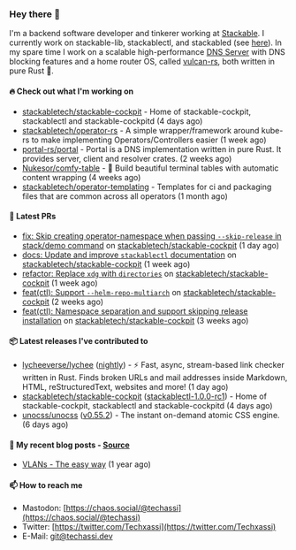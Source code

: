 ### Hey there 👋

I'm a backend software developer and tinkerer working at [Stackable][stackable]. I currently work on
stackable-lib, stackablectl, and stackabled (see [here][stackable-work]). In my spare time I work on
a scalable high-performance [DNS Server][portal] with DNS blocking features and a home router OS,
called [vulcan-rs][vulcan], both written in pure Rust 🦀.

[stackable-work]: https://github.com/stackabletech/stackable
[stackable]: https://github.com/stackabletech
[portal]: https://github.com/portal-rs/portal
[vulcan]: https://github.com/vulcan-rs

#### 🔥 Check out what I'm working on


- [stackabletech/stackable-cockpit](https://github.com/stackabletech/stackable-cockpit) - Home of stackable-cockpit, stackablectl and stackable-cockpitd (4 days ago)
- [stackabletech/operator-rs](https://github.com/stackabletech/operator-rs) - A simple wrapper/framework around kube-rs to make implementing Operators/Controllers easier (1 week ago)
- [portal-rs/portal](https://github.com/portal-rs/portal) - Portal is a DNS implementation written in pure Rust. It provides server, client and resolver crates. (2 weeks ago)
- [Nukesor/comfy-table](https://github.com/Nukesor/comfy-table) - :large_orange_diamond: Build beautiful terminal tables with automatic content wrapping (4 weeks ago)
- [stackabletech/operator-templating](https://github.com/stackabletech/operator-templating) - Templates for ci and packaging files that are common across all operators (1 month ago)

#### 🧪 Latest PRs


- [fix: Skip creating operator-namespace when passing `--skip-release` in stack/demo command](https://github.com/stackabletech/stackable-cockpit/pull/106) on [stackabletech/stackable-cockpit](https://github.com/stackabletech/stackable-cockpit) (1 day ago)
- [docs: Update and improve `stackablectl` documentation](https://github.com/stackabletech/stackable-cockpit/pull/101) on [stackabletech/stackable-cockpit](https://github.com/stackabletech/stackable-cockpit) (1 week ago)
- [refactor: Replace `xdg` with `directories`](https://github.com/stackabletech/stackable-cockpit/pull/95) on [stackabletech/stackable-cockpit](https://github.com/stackabletech/stackable-cockpit) (1 week ago)
- [feat(ctl): Support `--helm-repo-multiarch`](https://github.com/stackabletech/stackable-cockpit/pull/85) on [stackabletech/stackable-cockpit](https://github.com/stackabletech/stackable-cockpit) (2 weeks ago)
- [feat(ctl): Namespace separation and support skipping release installation](https://github.com/stackabletech/stackable-cockpit/pull/79) on [stackabletech/stackable-cockpit](https://github.com/stackabletech/stackable-cockpit) (3 weeks ago)

#### 📦 Latest releases I've contributed to


- [lycheeverse/lychee](https://github.com/lycheeverse/lychee/releases/tag/nightly) ([nightly](https://github.com/lycheeverse/lychee/releases/tag/nightly)) - ⚡ Fast, async, stream-based link checker written in Rust. Finds broken URLs and mail addresses inside Markdown, HTML, reStructuredText, websites and more! (1 day ago)
- [stackabletech/stackable-cockpit](https://github.com/stackabletech/stackable-cockpit/releases/tag/stackablectl-1.0.0-rc1) ([stackablectl-1.0.0-rc1](https://github.com/stackabletech/stackable-cockpit/releases/tag/stackablectl-1.0.0-rc1)) - Home of stackable-cockpit, stackablectl and stackable-cockpitd (4 days ago)
- [unocss/unocss](https://github.com/unocss/unocss/releases/tag/v0.55.2) ([v0.55.2](https://github.com/unocss/unocss/releases/tag/v0.55.2)) - The instant on-demand atomic CSS engine. (6 days ago)

#### 📜 My recent blog posts - [Source](https://github.com/Techassi/page)


- [VLANs - The easy way](https://techassi.dev/posts/vlans-the-easy-way/) (1 year ago)

#### 📫 How to reach me

- Mastodon: [https://chaos.social/@techassi](https://chaos.social/@techassi)
- Twitter: [https://twitter.com/Techxassi](https://twitter.com/Techxassi)
- E-Mail: git@techassi.dev
